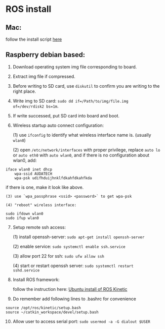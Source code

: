 # ROS install
## Mac:
follow the install script [here](https://github.com/jundazhu/ros-install-osx/blob/master/install)	

## Raspberry debian based:
1. Download operating system img file corresponding to board.
2. Extract img file if compressed.
3. Before writing to SD card, use `diskutil` to confirm you are writing to the right place.
4. Write img to SD card: `sudo dd if=/Path/to/img/file.img of=/dev/rdisk2 bs=1m`. 
5. If write successed, put SD card into board and boot.
6. Wireless startup auto connect configuration:

    (1) use `ifconfig` to identify what wireless interface name is. (usually `wlan0`)

    (2) open `/etc/network/interfaces` with proper privilege, replace `auto lo` or `auto eth0` with `auto wlan0`, and if there is no configuration about wlan0, add:
```
iface wlan0 inet dhcp
	wpa-ssid AUDATECH
	wpa-psk udifhduijhnklfdkahfdkahfkda
```
if there is one, make it look like above.

    (3) use `wpa_passphrase <ssid> <password>` to get wpa-psk

    (4) "reboot" wireless interface:
```
sudo ifdown wlan0
sudo ifup wlan0
```

7. Setup remote ssh access:

    (1) install openssh-server: `sudo apt-get install openssh-server`
    
    (2) enable service: `sudo systemctl enable ssh.service`
    
    (3) allow port 22 for ssh: `sudo ufw allow ssh`
    
    (4) start or restart openssh server: `sudo systemctl restart sshd.service`
    
8. Install ROS framework:

    follow the instruction here: [Ubuntu install of ROS Kinetic](http://wiki.ros.org/kinetic/Installation/Ubuntu)

9. Do remember add following lines to .bashrc for convenience

```
source /opt/ros/kinetic/setup.bash
source ~/catkin_workspace/devel/setup.bash
```

10. Allow user to access serial port: `sudo usermod -a -G dialout $USER`
